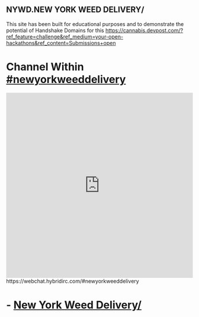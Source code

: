 ## NYWD.NEW YORK WEED DELIVERY/

This site has been built for educational purposes and to demonstrate the potential of Handshake Domains for this https://cannabis.devpost.com/?ref_feature=challenge&ref_medium=your-open-hackathons&ref_content=Submissions+open

# Channel Within [#newyorkweeddelivery](https://webchat.hybridirc.com/#newyorkweeddelivery)
<iframe src="https://kiwiirc.hybridirc.com/#newyorkweeddelivery" allow="microphone; camera; display-capture; fullscreen" style="border:0; width:100%; height:500px;"></iframe>
https://webchat.hybridirc.com/#newyorkweeddelivery

# - [New York Weed Delivery/](https://newyorkweeddelivery.hns.to/)
